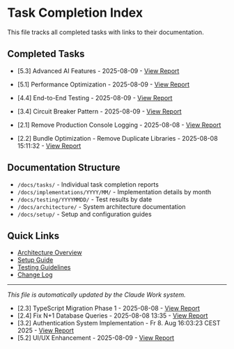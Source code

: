 # Task Completion Index

This file tracks all completed tasks with links to their documentation.

## Completed Tasks

<!-- Tasks are automatically added here when completed -->
<!-- Format: - [TASK_ID] TASK_NAME - DATE - [View Report](tasks/TASK_ID/completion_report.md) -->
- [5.3] Advanced AI Features - 2025-08-09 - [View Report](tasks/5.3/completion_report.md)
- [5.1] Performance Optimization - 2025-08-09 - [View Report](tasks/5.1/completion_report.md)
- [4.4] End-to-End Testing - 2025-08-09 - [View Report](tasks/4.4/completion_report.md)
- [3.4] Circuit Breaker Pattern - 2025-08-09 - [View Report](tasks/3.4/completion_report.md)

- [2.1] Remove Production Console Logging - 2025-08-08 - [View Report](tasks/2.1/completion_report.md)
- [2.2] Bundle Optimization - Remove Duplicate Libraries - 2025-08-08 15:11:32 - [View Report](tasks/2.2/completion_report.md)

## Documentation Structure

- `/docs/tasks/` - Individual task completion reports
- `/docs/implementations/YYYY/MM/` - Implementation details by month
- `/docs/testing/YYYYMMDD/` - Test results by date
- `/docs/architecture/` - System architecture documentation
- `/docs/setup/` - Setup and configuration guides

## Quick Links

- [Architecture Overview](architecture/README.md)
- [Setup Guide](setup/README.md)
- [Testing Guidelines](testing/README.md)
- [Change Log](CHANGELOG.md)

---
*This file is automatically updated by the Claude Work system.*
- [2.3] TypeScript Migration Phase 1 - 2025-08-08 - [View Report](tasks/2.3/completion_report.md)
- [2.4] Fix N+1 Database Queries - 2025-08-08 13:35 - [View Report](tasks/2.4/completion_report.md)
- [3.2] Authentication System Implementation - Fr 8. Aug 16:03:23 CEST 2025 - [View Report](tasks/3.2/completion_report.md)
- [5.2] UI/UX Enhancement - 2025-08-09 - [View Report](tasks/5.2/completion_report.md)
